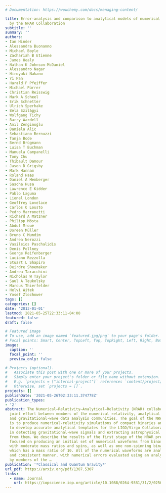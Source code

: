 ```yaml
---
# Documentation: https://wowchemy.com/docs/managing-content/

title: Error-analysis and comparison to analytical models of numerical waveforms produced
  by the NRAR Collaboration
subtitle: ''
summary: ''
authors:
- Ian Hinder
- Alessandra Buonanno
- Michael Boyle
- Zachariah B Etienne
- James Healy
- Nathan K Johnson-McDaniel
- Alessandro Nagar
- Hiroyuki Nakano
- Yi Pan
- Harald P Pfeiffer
- Michael Pürrer
- Christian Reisswig
- Mark A Scheel
- Erik Schnetter
- Ulrich Sperhake
- Bela Szilágyi
- Wolfgang Tichy
- Barry Wardell
- Anıl Zenginoğlu
- Daniela Alic
- Sebastiano Bernuzzi
- Tanja Bode
- Bernd Brügmann
- Luisa T Buchman
- Manuela Campanelli
- Tony Chu
- Thibault Damour
- Jason D Grigsby
- Mark Hannam
- Roland Haas
- Daniel A Hemberger
- Sascha Husa
- Lawrence E Kidder
- Pablo Laguna
- Lionel London
- Geoffrey Lovelace
- Carlos O Lousto
- Pedro Marronetti
- Richard A Matzner
- Philipp Mösta
- Abdul Mroué
- Doreen Müller
- Bruno C Mundim
- Andrea Nerozzi
- Vasileios Paschalidis
- Denis Pollney
- George Reifenberger
- Luciano Rezzolla
- Stuart L Shapiro
- Deirdre Shoemaker
- Andrea Taracchini
- Nicholas W Taylor
- Saul A Teukolsky
- Marcus Thierfelder
- Helvi Witek
- Yosef Zlochower
tags: []
categories: []
date: '2013-01-01'
lastmod: 2021-05-25T22:33:11-04:00
featured: false
draft: false

# Featured image
# To use, add an image named `featured.jpg/png` to your page's folder.
# Focal points: Smart, Center, TopLeft, Top, TopRight, Left, Right, BottomLeft, Bottom, BottomRight.
image:
  caption: ''
  focal_point: ''
  preview_only: false

# Projects (optional).
#   Associate this post with one or more of your projects.
#   Simply enter your project's folder or file name without extension.
#   E.g. `projects = ["internal-project"]` references `content/project/deep-learning/index.md`.
#   Otherwise, set `projects = []`.
projects: []
publishDate: '2021-05-26T02:33:11.374778Z'
publication_types:
- '2'
abstract: The Numerical–Relativity–Analytical–Relativity (NRAR) collaboration is a
  joint effort between members of the numerical relativity, analytical relativity
  and gravitational-wave data analysis communities. The goal of the NRAR collaboration
  is to produce numerical-relativity simulations of compact binaries and use them
  to develop accurate analytical templates for the LIGO/Virgo Collaboration to use
  in detecting gravitational-wave signals and extracting astrophysical information
  from them. We describe the results of the first stage of the NRAR project, which
  focused on producing an initial set of numerical waveforms from binary black holes
  with moderate mass ratios and spins, as well as one non-spinning binary configuration
  which has a mass ratio of 10. All of the numerical waveforms are analysed in a uniform
  and consistent manner, with numerical errors evaluated using an analysis code created
  by members of the …
publication: '*Classical and Quantum Gravity*'
url_pdf: https://arxiv.org/pdf/1307.5307
links:
  - name: Journal
    url: https://iopscience.iop.org/article/10.1088/0264-9381/31/2/025012/meta
---
```

